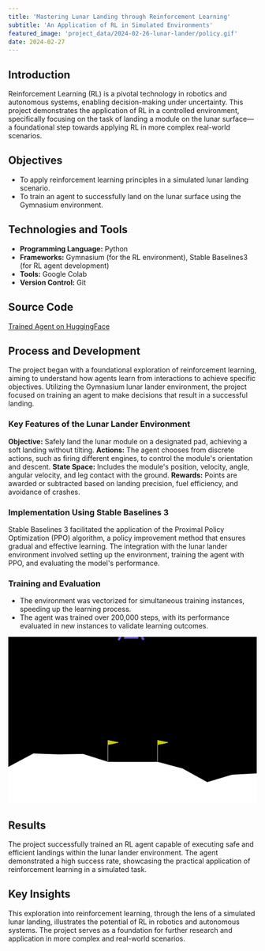 ```yaml
---
title: 'Mastering Lunar Landing through Reinforcement Learning'
subtitle: 'An Application of RL in Simulated Environments'
featured_image: 'project_data/2024-02-26-lunar-lander/policy.gif'
date: 2024-02-27
---
```


## Introduction

Reinforcement Learning (RL) is a pivotal technology in robotics and autonomous systems, enabling decision-making under uncertainty. This project demonstrates the application of RL in a controlled environment, specifically focusing on the task of landing a module on the lunar surface—a foundational step towards applying RL in more complex real-world scenarios.

## Objectives
- To apply reinforcement learning principles in a simulated lunar landing scenario.
- To train an agent to successfully land on the lunar surface using the Gymnasium environment.

## Technologies and Tools
- **Programming Language:** Python
- **Frameworks:** Gymnasium (for the RL environment), Stable Baselines3 (for RL agent development)
- **Tools:** Google Colab
- **Version Control:** Git

## Source Code
[Trained Agent on HuggingFace](https://huggingface.co/miguelsolis/ppo-LunarLander-v2)

## Process and Development
The project began with a foundational exploration of reinforcement learning, aiming to understand how agents learn from interactions to achieve specific objectives. Utilizing the Gymnasium lunar lander environment, the project focused on training an agent to make decisions that result in a successful landing.

### Key Features of the Lunar Lander Environment
**Objective:** Safely land the lunar module on a designated pad, achieving a soft landing without tilting.
**Actions:** The agent chooses from discrete actions, such as firing different engines, to control the module's orientation and descent.
**State Space:** Includes the module's position, velocity, angle, angular velocity, and leg contact with the ground.
**Rewards:** Points are awarded or subtracted based on landing precision, fuel efficiency, and avoidance of crashes.

### Implementation Using Stable Baselines 3
Stable Baselines 3 facilitated the application of the Proximal Policy Optimization (PPO) algorithm, a policy improvement method that ensures gradual and effective learning. The integration with the lunar lander environment involved setting up the environment, training the agent with PPO, and evaluating the model's performance.

### Training and Evaluation
- The environment was vectorized for simultaneous training instances, speeding up the learning process.
- The agent was trained over 200,000 steps, with its performance evaluated in new instances to validate learning outcomes.

![](/project_data/2024-02-26-lunar-lander/policy.gif)

## Results
The project successfully trained an RL agent capable of executing safe and efficient landings within the lunar lander environment. The agent demonstrated a high success rate, showcasing the practical application of reinforcement learning in a simulated task.

## Key Insights
This exploration into reinforcement learning, through the lens of a simulated lunar landing, illustrates the potential of RL in robotics and autonomous systems. The project serves as a foundation for further research and application in more complex and real-world scenarios.